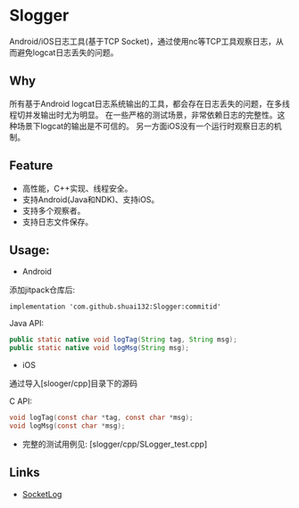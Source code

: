 # Slogger

Android/iOS日志工具(基于TCP Socket)，通过使用nc等TCP工具观察日志，从而避免logcat日志丢失的问题。

## Why
所有基于Android logcat日志系统输出的工具，都会存在日志丢失的问题，在多线程切并发输出时尤为明显。
在一些严格的测试场景，非常依赖日志的完整性。这种场景下logcat的输出是不可信的。
另一方面iOS没有一个运行时观察日志的机制。

## Feature
* 高性能，C++实现、线程安全。
* 支持Android(Java和NDK)、支持iOS。
* 支持多个观察者。
* 支持日志文件保存。

## Usage:
* Android

添加jitpack仓库后:
```
implementation 'com.github.shuai132:Slogger:commitid'
```
Java API:
```java
public static native void logTag(String tag, String msg);
public static native void logMsg(String msg);
```

* iOS

通过导入[slooger/cpp]目录下的源码

C API:
```c
void logTag(const char *tag, const char *msg);
void logMsg(const char *msg);
```

* 完整的测试用例见: [slogger/cpp/SLogger_test.cpp]

## Links
* [SocketLog](https://github.com/shuai132/SocketLog)

